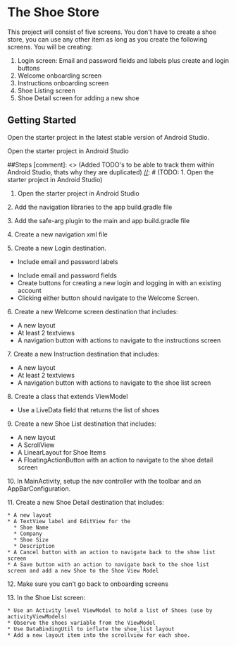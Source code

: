 # The Shoe Store

This project will consist of five screens. You don't have to create a shoe store, you can use any other item as long as you create the following screens. You will be creating:

1. Login screen: Email and password fields and labels plus create and login buttons
2. Welcome onboarding screen
3. Instructions onboarding screen
4. Shoe Listing screen
5. Shoe Detail screen for adding a new shoe

## Getting Started

Open the starter project in the latest stable version of Android Studio.

Open the starter project in Android Studio

##Steps
[comment]: <> (Added TODO's to be able to track them within Android Studio, thats why they are duplicated)
[//]: # (TODO: 1. Open the starter project in Android Studio)
1. Open the starter project in Android Studio

[//]: # (TODO: 2. Add the navigation libraries to the app build.gradle file)
2. Add the navigation libraries to the app build.gradle file

[//]: # (TODO: 3. Add the safe-arg plugin to the main and app build.gradle file)
3. Add the safe-arg plugin to the main and app build.gradle file

[//]: # (TODO: 4. Create a new navigation xml file)
4. Create a new navigation xml file

[//]: # (TODO: 5. Create a new Login destination)
5. Create a new Login destination.

   * Include email and password labels 

   - Include email and password fields
   - Create buttons for creating a new login and logging in with an existing account
   - Clicking either button should navigate to the Welcome Screen.

[//]: # (TODO: 6. Create a new Welcome screen destination that includes:)
6. Create a new Welcome screen destination that includes:

   * A new layout
   * At least 2 textviews
   * A navigation button with actions to navigate to the instructions screen

[//]: # (TODO: 7. Create a new Instruction destination that includes)
7. Create a new Instruction destination that includes:

   * A new layout
   * At least 2 textviews
   * A navigation button with actions to navigate to the shoe list screen

[//]: # (TODO: 8. Create a class that extends ViewModel)
8. Create a class that extends ViewModel

   *  Use a LiveData field that returns the list of shoes

[//]: # (TODO: 9. Create a new Show List Destination that includes:)
9. Create a new Shoe List destination that includes:

   * A new layout
   * A ScrollView
   * A LinearLayout for Shoe Items
   * A FloatingActionButton with an action to navigate to the shoe detail screen

[//]: # (TODO: 10. In MainActivity, setup the nav controller with the toolbar and an AppBarConfiguration.)
10. In MainActivity, setup the nav controller with the toolbar and an AppBarConfiguration.

[//]: # (TODO: 11. Create a new Show Detail destination that includes:)
11. Create a new Shoe Detail destination that includes:

    * A new layout
    * A TextView label and EditView for the
      * Shoe Name
      * Company
      * Shoe Size
      * Description
    * A Cancel button with an action to navigate back to the shoe list screen
    * A Save button with an action to navigate back to the shoe list screen and add a new Shoe to the Shoe View Model

[//]: # (TODO: 12. Make sure you can't go back to onboarding screens)
12. Make sure you can’t go back to onboarding screens

[//]: # (TODO: 13. In the Shoe List screen:)
13. In the Shoe List screen:

    * Use an Activity level ViewModel to hold a list of Shoes (use by activityViewModels)
    * Observe the shoes variable from the ViewModel
    * Use DataBindingUtil to inflate the shoe_list layout
    * Add a new layout item into the scrollview for each shoe.